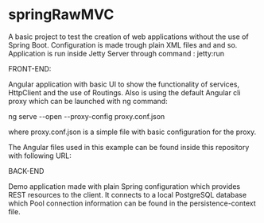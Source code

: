 # springRawMVC
A basic project to test the creation of web applications without the use of Spring Boot. Configuration is made trough plain XML files and and so. Application is run inside Jetty Server through command : jetty:run


FRONT-END:

Angular application with basic UI to show the functionality of services, HttpClient and the use of Routings.
Also is using the default Angular cli proxy which can be launched with ng command:

ng serve --open --proxy-config proxy.conf.json

where proxy.conf.json is a simple file with basic configuration for the proxy.

The Angular files used in this example can be found inside this repository with following URL:



BACK-END

Demo application made with plain Spring configuration which provides REST resources to the client. It connects to a local PostgreSQL database which Pool connection information can be found in the persistence-context file.

